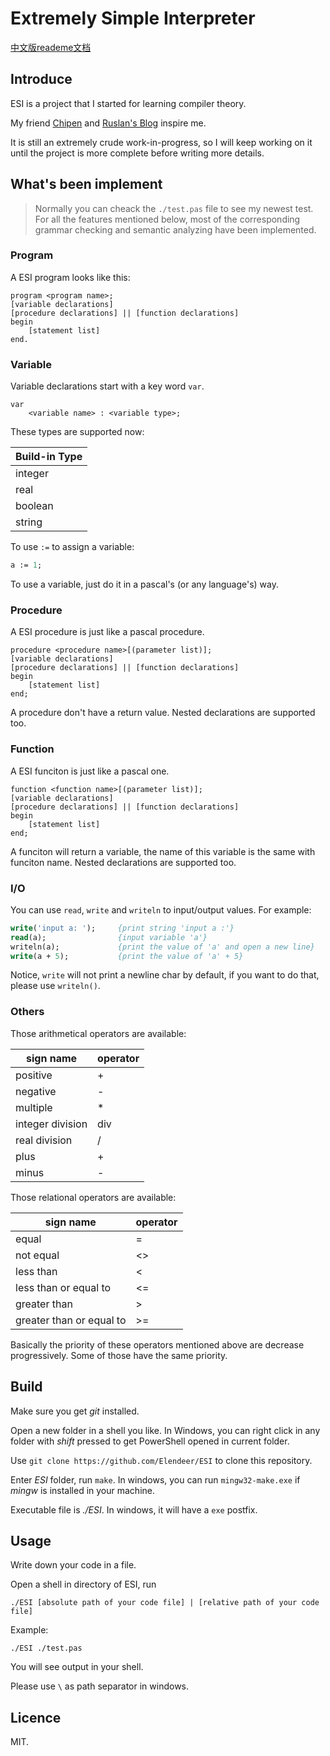 <!--
 * @Author       : Daniel_Elendeer
 * @Date         : 2020-10-25 15:22:22
 * @LastEditors  : Daniel_Elendeer
 * @LastEditTime : 2021-05-14 22:18:11
 * @Description  :
-->

# Extremely Simple Interpreter

[中文版reademe文档](./readme_cn.md)

## Introduce

ESI is a project that I started for learning compiler theory.

My friend [Chipen](https://github.com/zsiothsu) and
[Ruslan's Blog](https://ruslanspivak.com/lsbasi-part1/) inspire me.

It is still an extremely crude work-in-progress, so I will keep working on it
until the project is more complete before writing more details.

## What's been implement

> Normally you can cheack the `./test.pas` file to see my newest test.
> For all the features mentioned below, most of the corresponding
> grammar checking and semantic analyzing have been implemented.

### Program

A ESI program looks like this:

```note
program <program name>;
[variable declarations]
[procedure declarations] || [function declarations]
begin
    [statement list]
end.
```

### Variable

Variable declarations start with a key word `var`.

```note
var
    <variable name> : <variable type>;
```

These types are supported now:

| Build-in Type |
| --- |
| integer |
| real |
| boolean |
| string |

To use `:=` to assign a variable:

```pascal
a := 1;
```

To use a variable, just do it in a pascal's (or any language's) way.

### Procedure

A ESI procedure is just like a pascal procedure.

```note
procedure <procedure name>[(parameter list)];
[variable declarations]
[procedure declarations] || [function declarations]
begin
    [statement list]
end;
```

A procedure don't have a return value.
Nested declarations are supported too.

### Function

A ESI funciton is just like a pascal one.

```note
function <function name>[(parameter list)];
[variable declarations]
[procedure declarations] || [function declarations]
begin
    [statement list]
end;
```

A funciton will return a variable, the name of this variable is
the same with funciton name.
Nested declarations are supported too.

### I/O

You can use `read`, `write` and `writeln` to input/output values.
For example:

```pascal
write('input a: ');     {print string 'input a :'}
read(a);                {input variable 'a'}
writeln(a);             {print the value of 'a' and open a new line}
write(a + 5);           {print the value of 'a' + 5}
```

Notice, `write` will not print a newline char by default, if you want to
do that, please use `writeln()`.

### Others

Those arithmetical operators are available:

| sign name | operator |
| --- | --- |
| positive | + |
| negative | - |
| multiple | * |
| integer division | div |
| real division | / |
| plus | + |
| minus | - |

Those relational operators are available:

| sign name | operator |
| --- | --- |
| equal | = |
| not equal | <> |
| less than | < |
| less than or equal to | <= |
| greater than | > |
| greater than or equal to | >= |

Basically the priority of these operators mentioned above
are decrease progressively. Some of those have the same priority.

## Build

Make sure you get *git* installed.

Open a new folder in a shell you like. In Windows, you can right click in
any folder with *shift* pressed to get PowerShell opened in current folder.

Use `git clone https://github.com/Elendeer/ESI` to clone this repository.

Enter *ESI* folder, run `make`. In windows, you can run `mingw32-make.exe` if
*mingw* is installed in your machine.

Executable file is *./ESI*. In windows, it will have a `exe` postfix.

## Usage

Write down your code in a file.

Open a shell in directory of ESI, run

```shell
./ESI [absolute path of your code file] | [relative path of your code file]
```

Example:

```shell
./ESI ./test.pas
```

You will see output in your shell.

Please use `\` as path separator in windows.

## Licence

MIT.
